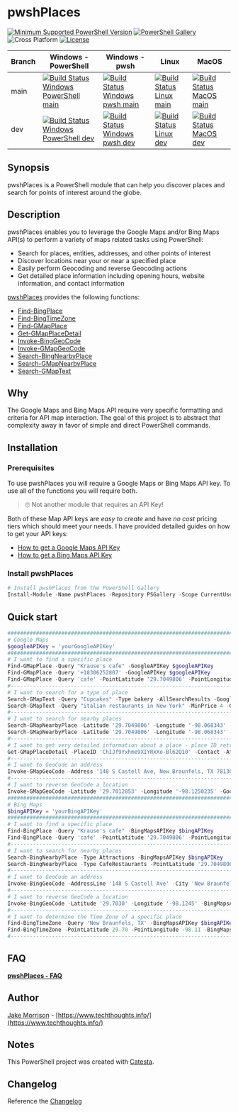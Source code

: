 # pwshPlaces

[![Minimum Supported PowerShell Version](https://img.shields.io/badge/PowerShell-5.1+-purple.svg)](https://github.com/PowerShell/PowerShell) [![PowerShell Gallery][psgallery-img]][psgallery-site] ![Cross Platform](https://img.shields.io/badge/platform-windows%20%7C%20macos%20%7C%20linux-lightgrey) [![License][license-badge]](LICENSE)

[psgallery-img]:   https://img.shields.io/powershellgallery/dt/pwshPlaces?label=Powershell%20Gallery&logo=powershell
[psgallery-site]:  https://www.powershellgallery.com/packages/pwshPlaces
[psgallery-v1]:    https://www.powershellgallery.com/packages/pwshPlaces/0.8.1
[license-badge]:   https://img.shields.io/github/license/techthoughts2/pwshPlaces

Branch | Windows - PowerShell | Windows - pwsh | Linux | MacOS
--- | --- | --- | --- | --- |
main | [![Build Status Windows PowerShell main](https://github.com/techthoughts2/pwshPlaces/actions/workflows/wf_Windows.yml/badge.svg?branch=main)](https://github.com/techthoughts2/pwshPlaces/actions/workflows/wf_Windows.yml) | [![Build Status Windows pwsh main](https://github.com/techthoughts2/pwshPlaces/actions/workflows/wf_Windows_Core.yml/badge.svg?branch=main)](https://github.com/techthoughts2/pwshPlaces/actions/workflows/wf_Windows_Core.yml) | [![Build Status Linux main](https://github.com/techthoughts2/pwshPlaces/actions/workflows/wf_Linux.yml/badge.svg?branch=main)](https://github.com/techthoughts2/pwshPlaces/actions/workflows/wf_Linux.yml) | [![Build Status MacOS main](https://github.com/techthoughts2/pwshPlaces/actions/workflows/wf_MacOS.yml/badge.svg?branch=main)](https://github.com/techthoughts2/pwshPlaces/actions/workflows/wf_MacOS.yml)
dev | [![Build Status Windows PowerShell dev](https://github.com/techthoughts2/pwshPlaces/actions/workflows/wf_Windows.yml/badge.svg?branch=dev)](https://github.com/techthoughts2/pwshPlaces/actions/workflows/wf_Windows.yml) | [![Build Status Windows pwsh dev](https://github.com/techthoughts2/pwshPlaces/actions/workflows/wf_Windows_Core.yml/badge.svg?branch=dev)](https://github.com/techthoughts2/pwshPlaces/actions/workflows/wf_Windows_Core.yml) | [![Build Status Linux dev](https://github.com/techthoughts2/pwshPlaces/actions/workflows/wf_Linux.yml/badge.svg?branch=dev)](https://github.com/techthoughts2/pwshPlaces/actions/workflows/wf_Linux.yml) | [![Build Status MacOS dev](https://github.com/techthoughts2/pwshPlaces/actions/workflows/wf_MacOS.yml/badge.svg?branch=dev)](https://github.com/techthoughts2/pwshPlaces/actions/workflows/wf_MacOS.yml)

## Synopsis

pwshPlaces is a PowerShell module that can help you discover places and search for points of interest around the globe.

## Description

pwshPlaces enables you to leverage the Google Maps and/or Bing Maps API(s) to perform a variety of maps related tasks using PowerShell:

* Search for places, entities, addresses, and other points of interest
* Discover locations near your or near a specified place
* Easily perform Geocoding and reverse Geocoding actions
* Get detailed place information including opening hours, website information, and contact information

[pwshPlaces](docs/pwshPlaces.md) provides the following functions:

* [Find-BingPlace](docs/Find-BingPlace.md)
* [Find-BingTimeZone](docs/Find-BingTimeZone.md)
* [Find-GMapPlace](docs/Find-GMapPlace.md)
* [Get-GMapPlaceDetail](docs/Get-GMapPlaceDetail.md)
* [Invoke-BingGeoCode](docs/Invoke-BingGeoCode.md)
* [Invoke-GMapGeoCode](docs/Invoke-GMapGeoCode.md)
* [Search-BingNearbyPlace](docs/Search-BingNearbyPlace.md)
* [Search-GMapNearbyPlace](docs/Search-GMapNearbyPlace.md)
* [Search-GMapText](docs/Search-GMapText.md)

## Why

The Google Maps and Bing Maps API require very specific formatting and criteria for API map interaction. The goal of this project is to abstract that complexity away in favor of simple and direct PowerShell commands.

## Installation

### Prerequisites

To use pwshPlaces you will require a Google Maps or Bing Maps API key. To use all of the functions you will require both.

> 🙄 Not another module that requires an API Key!

Both of these Map API keys are *easy to create* and have *no cost* pricing tiers which should meet your needs. I have provided detailed guides on how to get your API keys:

* [How to get a Google Maps API Key](docs/GoogleMapsAPI.md#how-to-get-a-google-maps-api-key)
* [How to get a Bing Maps API Key](docs/BingMapsAPI.md#how-to-get-a-bing-maps-api-key)

### Install pwshPlaces

```powershell
# Install pwshPlaces from the PowerShell Gallery
Install-Module -Name pwshPlaces -Repository PSGallery -Scope CurrentUser
```

## Quick start

```powershell
######################################################################################
# Google Maps
$googleAPIKey = 'yourGoogleAPIKey'
######################################################################################
# I want to find a specific place
Find-GMapPlace -Query "Krause's cafe" -GoogleAPIKey $googleAPIKey
Find-GMapPlace -Query '+18306252807' -GoogleAPIKey $googleAPIKey
Find-GMapPlace -Query 'cafe' -PointLatitude '29.7049806' -PointLongitude '-98.068343' -GoogleAPIKey $googleAPIKey
#-------------------------------------------------------------------------------------
# I want to search for a type of place
Search-GMapText -Query "Cupcakes" -Type bakery -AllSearchResults -GoogleAPIKey $googleAPIKey
Search-GMapText -Query "italian restaurants in New York" -MinPrice 4 -GoogleAPIKey $googleAPIKey
#-------------------------------------------------------------------------------------
# I want to search for nearby places
Search-GMapNearbyPlace -Latitude '29.7049806' -Longitude '-98.068343' -Radius 5000 -GoogleAPIKey $googleAPIKey
Search-GMapNearbyPlace -Latitude '29.7049806' -Longitude '-98.068343' -Radius 10000 -RankByProminence -Keyword 'butcher' -Type store -GoogleAPIKey $googleAPIKey
#-------------------------------------------------------------------------------------
# I want to get very detailed information about a place - place ID retrieved from other commands
Get-GMapPlaceDetail -PlaceID 'ChIJf9Yxhme9XIYRkXo-Bl62Q10' -Contact -Atmosphere -GoogleAPIKey $googleAPIKey
#-------------------------------------------------------------------------------------
# I want to GeoCode an address
Invoke-GMapGeoCode -Address '148 S Castell Ave, New Braunfels, TX 78130, United States' -GoogleAPIKey $googleAPIKey
#-------------------------------------------------------------------------------------
# I want to reverse GeoCode a location
Invoke-GMapGeoCode -Latitude '29.7012853' -Longitude '-98.1250235' -GoogleAPIKey $googleAPIKey
######################################################################################
# Bing Maps
$bingAPIKey = 'yourBingAPIKey'
######################################################################################
# I want to find a specific place
Find-BingPlace -Query "Krause's cafe" -BingMapsAPIKey $bingAPIKey
Find-BingPlace -Query 'cafe' -PointLatitude '29.7049806' -PointLongitude '-98.068343' -BingMapsAPIKey $bingAPIKey
#-------------------------------------------------------------------------------------
# I want to search for nearby places
Search-BingNearbyPlace -Type Attractions -BingMapsAPIKey $bingAPIKey
Search-BingNearbyPlace -Type CafeRestaurants -PointLatitude '29.7049806' -PointLongitude '-98.068343' -BingMapsAPIKey $bingAPIKey
#-------------------------------------------------------------------------------------
# I want to GeoCode an address
Invoke-BingGeoCode -AddressLine '148 S Castell Ave' -City 'New Braunfels' -State TX -PostalCode 78130 -BingMapsAPIKey $bingAPIKey
#-------------------------------------------------------------------------------------
# I want to reverse GeoCode a location
Invoke-BingGeoCode -Latitude '29.7030' -Longitude '-98.1245' -BingMapsAPIKey $bingAPIKey
#-------------------------------------------------------------------------------------
# I want to determine the Time Zone of a specific place
Find-BingTimeZone -Query 'New Braunfels, TX' -BingMapsAPIKey $bingAPIKey
Find-BingTimeZone -PointLatitude 29.70 -PointLongitude -98.11 -BingMapsAPIKey $bingAPIKey
#-------------------------------------------------------------------------------------
```

## FAQ

**[pwshPlaces - FAQ](docs/pwshPlaces-FAQ.md)**

## Author

[Jake Morrison](https://twitter.com/JakeMorrison) - [https://www.techthoughts.info/](https://www.techthoughts.info/)

## Notes

This PowerShell project was created with [Catesta](https://github.com/techthoughts2/Catesta).

## Changelog

Reference the [Changelog](.github/CHANGELOG.md)
